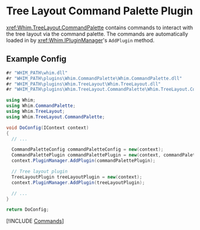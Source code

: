 # Tree Layout Command Palette Plugin

<xref:Whim.TreeLayout.CommandPalette> contains commands to interact with the tree layout via the command palette. The commands are automatically loaded in by <xref:Whim.IPluginManager>'s `AddPlugin` method.

## Example Config

```csharp
#r "WHIM_PATH\whim.dll"
#r "WHIM_PATH\plugins\Whim.CommandPalette\Whim.CommandPalette.dll"
#r "WHIM_PATH\plugins\Whim.TreeLayout\Whim.TreeLayout.dll"
#r "WHIM_PATH\plugins\Whim.TreeLayout.CommandPalette\Whim.TreeLayout.CommandPalette.dll"

using Whim;
using Whim.CommandPalette;
using Whim.TreeLayout;
using Whim.TreeLayout.CommandPalette;

void DoConfig(IContext context)
{
  // ...

  CommandPaletteConfig commandPaletteConfig = new(context);
  CommandPalettePlugin commandPalettePlugin = new(context, commandPaletteConfig);
  context.PluginManager.AddPlugin(commandPalettePlugin);

  // Tree layout plugin
  TreeLayoutPlugin treeLayoutPlugin = new(context);
  context.PluginManager.AddPlugin(treeLayoutPlugin);

  // ...
}

return DoConfig;
```

[!INCLUDE [Commands](../../_includes/plugins/tree-layout-command-palette.md)]
